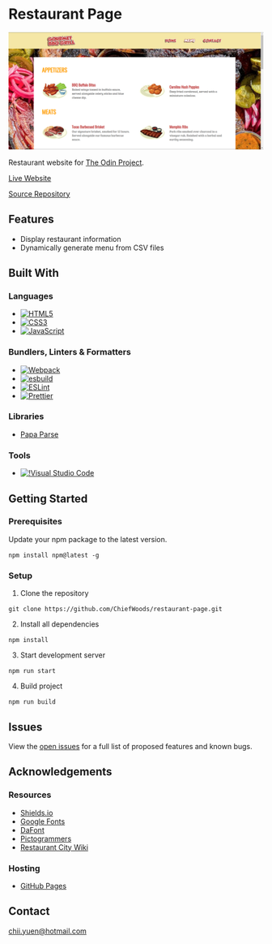 # Restaurant Page

![Screenshot](screenshot.png)

Restaurant website for [The Odin Project](https://www.theodinproject.com/).

[Live Website](https://chiefwoods.github.io/restaurant-page/)  

[Source Repository](https://github.com/ChiefWoods/restaurant-page)

## Features

- Display restaurant information
- Dynamically generate menu from CSV files

## Built With

### Languages

- [![HTML5](https://img.shields.io/badge/HTML5-white?style=for-the-badge&logo=html5&logoColor=e65127)](https://html5.org/)
- [![CSS3](https://img.shields.io/badge/CSS3-white?style=for-the-badge&logo=css3&logoColor=306AF1)](https://www.w3.org/Style/CSS/Overview.en.html)
- [![JavaScript](https://img.shields.io/badge/Javascript-383936?style=for-the-badge&logo=javascript)](https://js.org/index.html)

### Bundlers, Linters & Formatters

- [![Webpack](https://img.shields.io/badge/webpack-2B3A42?style=for-the-badge&logo=webpack)](https://webpack.js.org/)
- [![esbuild](https://img.shields.io/badge/esbuild-191919?style=for-the-badge&logo=esbuild)](https://esbuild.github.io/)
- [![ESLint](https://img.shields.io/badge/eslint-4b32c3?style=for-the-badge&logo=eslint)](https://eslint.org/)
- [![Prettier](https://img.shields.io/badge/prettier-1a2b34?style=for-the-badge&logo=prettier)](https://prettier.io/)

### Libraries

- [Papa Parse](https://www.papaparse.com/)

### Tools

- [![!Visual Studio Code](https://img.shields.io/badge/Visual%20Studio%20Code-2c2c32?style=for-the-badge&logo=visual-studio-code&logoColor=007ACC)](https://code.visualstudio.com/)

## Getting Started

### Prerequisites

Update your npm package to the latest version.
```
npm install npm@latest -g
```

### Setup

1. Clone the repository
```
git clone https://github.com/ChiefWoods/restaurant-page.git
```
2. Install all dependencies
```
npm install
```
3. Start development server
```
npm run start
```
4. Build project
```
npm run build
```

## Issues

View the [open issues](https://github.com/ChiefWoods/restaurant-page/issues) for a full list of proposed features and known bugs.

## Acknowledgements

### Resources

- [Shields.io](https://shields.io/)
- [Google Fonts](https://fonts.google.com/)
- [DaFont](https://www.dafont.com/)
- [Pictogrammers](https://pictogrammers.com/)
- [Restaurant City Wiki](https://restaurantcity.fandom.com/wiki/Restaurant_City_Wiki)

### Hosting

- [GitHub Pages](https://pages.github.com/)

## Contact

[chii.yuen@hotmail.com](mailto:chii.yuen@hotmail.com)